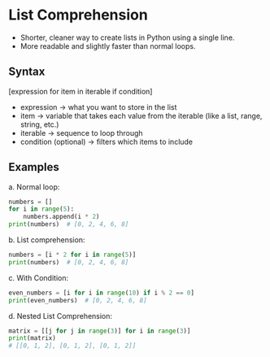# List Comprehension

- Shorter, cleaner way to create lists in Python using a single line.
- More readable and slightly faster than normal loops.

## Syntax
[expression for item in iterable if condition]


- expression → what you want to store in the list
-	item → variable that takes each value from the iterable (like a list, range, string, etc.)  
-	iterable → sequence to loop through  
-	condition (optional) → filters which items to include  




## Examples



a.	Normal loop:
```python
numbers = []
for i in range(5):
    numbers.append(i * 2)
print(numbers)  # [0, 2, 4, 6, 8]
```

b.	List comprehension:
```python
numbers = [i * 2 for i in range(5)]
print(numbers)  # [0, 2, 4, 6, 8]
```

c.	With Condition:
```python
even_numbers = [i for i in range(10) if i % 2 == 0]
print(even_numbers)  # [0, 2, 4, 6, 8]
```

d.	Nested List Comprehension:
```python
matrix = [[j for j in range(3)] for i in range(3)]
print(matrix)
# [[0, 1, 2], [0, 1, 2], [0, 1, 2]]
```


